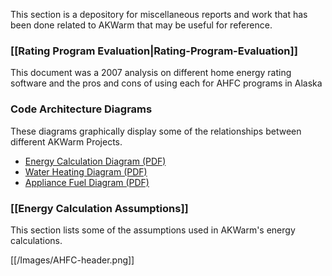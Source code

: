 This section is a depository for miscellaneous reports and work that has been done related to AKWarm that may be useful for reference.

### [[Rating Program Evaluation|Rating-Program-Evaluation]]
This document was a 2007 analysis on different home energy rating software and the pros and cons of using each for AHFC programs in Alaska

<a name="diagrams"></a>
### Code Architecture Diagrams
These diagrams graphically display some of the relationships between different AKWarm Projects.

- [Energy Calculation Diagram (PDF)](https://github.com/dustin-cchrc/Wiki_Test_Repository/blob/master/Code%20Architecture%20Diagrams/Energy%20Calculation%20Code%20Architecture%20Diagram.pdf?raw=true)
- [Water Heating Diagram (PDF)](https://github.com/dustin-cchrc/Wiki_Test_Repository/blob/master/Code%20Architecture%20Diagrams/DHWheater_EnergyCalc.pdf?raw=true)
- [Appliance Fuel Diagram (PDF)](https://github.com/dustin-cchrc/Wiki_Test_Repository/blob/master/Code%20Architecture%20Diagrams/AppFuel_EnergyCalc.pdf?raw=true)

### [[Energy Calculation Assumptions]]
This section lists some of the assumptions used in AKWarm's energy calculations.  

[[/Images/AHFC-header.png]]

